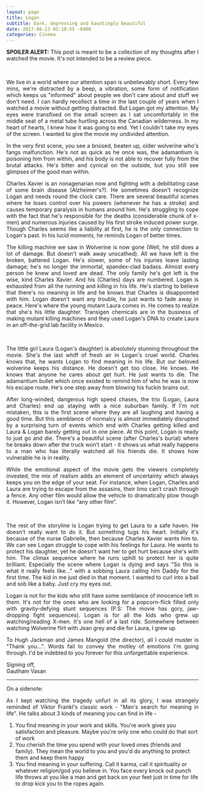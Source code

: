 ```yaml
---
layout: page
title: Logan
subtitle: Dark, depressing and hauntingly beautiful
date: 2017-06-23 03:10:55 -0400
categories: Cinema
---
```


<p align="justify"> <b>SPOILER ALERT:</b> This post is meant to be a collection of my thoughts after I watched the movie. It's not intended to be a review piece. </p>

<div class="row uniform">
<div class="4u 12u$(medium)">
</div>
	<div class="4u 12u$(medium)">
        <span class="image main"><img src="{{site.baseurl}}/assets/images/Logan/1.jpg" alt="" /></span>
</div>
<div class="4u 12u$(medium)">
</div>
</div>

<br>

<p align="justify"> We live in a world where our attention span is unbelievably short. Every few mins, we're distracted by a beep, a vibration, some form of notification which keeps us "informed" about people we don't care about and stuff we don't need. I can hardly recollect a time in the last couple of years when I watched a movie without getting distracted. But Logan got my attention. My eyes were transfixed on the small screen as I sat uncomfortably in the middle seat of a metal tube hurtling across the Canadian wilderness. In my heart of hearts, I knew how it was going to end. Yet I couldn't take my eyes of the screen. I wanted to give the movie my undivided attention. </p>   

<!-- maybe because I've been contemplating about the meaning of life, my actions and cursing myself for being a lazy bum. I was bored out of my fuckin mind and was pondering about the futility of my own pathetic existence. -->
<p align="justify"> In the very first scene, you see a bruised, beaten up, older wolverine who's fangs malfunction. He's not as quick as he once was, the adamantium is poisoning him from within, and his body is not able to recover fully from the brutal attacks. He's bitter and cynical on the outside, but you still see glimpses of the good man within. </p>

<p align="justify"> Charles Xavier is an nonagenarian now and fighting with a debilitating case of some brain disease (Alzheimer's?). He sometimes doesn't recognize Logan and needs round the clock care. There are several beautiful scenes where he loses control over his powers (whenever he has a stroke) and causes temporary paralysis in humans around him. He's struggling to cope with the fact that he's responsible for the deaths (considerable chunk of x-men) and numerous injuries caused by his first stroke induced power surge. Though Charles seems like a liability at first, he is the only connection to Logan's past. In his lucid moments, he reminds Logan of better times. </p>

<p align="justify"> The killing machine we saw in Wolverine is now gone (Well, he still does a lot of damage. But doesn't walk away unscathed). All we have left is the broken, battered Logan. He's slower, some of his injuries leave lasting damage; he's no longer the immortal, spandex-clad badass. Almost every person he knew and loved are dead. The only family he's got left is the wise, kind Charles Xavier. And his (Charles) days are numbered. Logan is exhausted from all the running and killing in his life. He's starting to believe that there's no meaning in life and he knows that Charles is disappointed with him. Logan doesn't want any trouble, he just wants to fade away in peace. Here's where the young mutant Laura comes in. He comes to realize that she's his little daughter. Transigen chemicals are in the business of making mutant killing machines and they used Logan's DNA to create Laura in an off-the-grid lab facility in Mexico. </p>

<div class="row uniform">
<div class="4u 12u$(medium)">
<span class="image main"><img src="{{site.baseurl}}/assets/images/Logan/2.jpg" alt="" /></span>
</div>
	<div class="4u 12u$(medium)">
        <span class="image main"><img src="{{site.baseurl}}/assets/images/Logan/3.jpg" alt="" /></span>
</div>
<div class="4u 12u$(medium)">
<span class="image main"><img src="{{site.baseurl}}/assets/images/Logan/4.jpg" alt="" /></span>
</div>
</div>

<br>

<p align="justify"> The little girl Laura (Logan's daughter) is absolutely stunning throughout the movie. She's the last whiff of fresh air in Logan's cruel world. Charles knows that, he wants Logan to find meaning in his life. But our beloved wolverine keeps his distance. He doesn't get too close. He knows. He knows that anyone he cares about get hurt. He just wants to die. The adamantium bullet which once existed to remind him of who he was is now his escape route. He's one step away from blowing his fuckin brains out. </p>

<p align="justify">  After long-winded, dangerous high speed chases, the trio (Logan, Laura and Charles) end up staying with a nice suburban family. If I'm not mistaken, this is the first scene where they are all laughing and having a good time. But this semblance of normalcy is almost immediately disrupted by a surprising turn of events which end with Charles getting killed and Laura & Logan barely getting out in one piece. At this point, Logan is ready to just go and die. There's a beautiful scene (after Charles's burial) where he breaks down after the truck won’t start - it shows us what really happens to a man who has literally watched all his friends die. It shows how vulnerable he is in reality. </p>  

<p align="justify"> While the emotional aspect of the movie gets the viewers completely invested, the mix of realism adds an element of uncertainty which always keeps you on the edge of your seat. For instance, when Logan, Charles and Laura are trying to escape from the assasins, their limo can’t crash through a fence. Any other film would allow the vehicle to dramatically plow though it. However, Logan isn’t like “any other film”. </p>

<div class="row uniform">
<div class="4u 12u$(medium)">
</div>
	<div class="4u 12u$(medium)">
        <span class="image main"><img src="{{site.baseurl}}/assets/images/Logan/logan-reaction.jpg" alt="" /></span>
</div>
<div class="4u 12u$(medium)">
</div>
</div>

<br>

<p align="justify"> The rest of the storyline is Logan trying to get Laura to a safe haven. He doesn't really want to do it. But something tugs his heart. Initially it's because of the nurse Gabrielle, then because Charles Xavier wants him to. We can see Logan struggle to cope with his feelings for Laura. He wants to protect his daughter, yet he doesn't want her to get hurt because she's with him. The climax sequence where he runs uphill to protect her is quite brilliant. Especially the scene where Logan is dying and says "So this is what it really feels like..." with a sobbing Laura calling him Daddy for the first time. The kid in me just died in that moment. I wanted to curl into a ball and sob like a baby. Just cry my eyes out. </p>

<p align="justify"> Logan is not for the kids who still have some semblance of innocence left in them. It's not for the ones who are looking for a popcorn-flick filled only with gravity-defying stunt sequences (P.S: The movie has gory, jaw-dropping fight sequences). Logan is for all the kids who grew up watching/reading X-men. It's one hell of a last ride. Somewhere between watching Wolverine flirt with Jean grey and die for Laura, I grew up </p>

<!-- It's for those tired souls who are struggling with the burdens of adult life. It's that flare which signals your entry into adulthood. Our heroes are dead. The people we admired are six feet under. It's time to accept that and learn to live with it. -->

<p align="justify"> To Hugh Jackman and James Mangold (the director), all I could muster is "Thank you...". Words fail to convey the motley of emotions I'm going through. I'd be indebted to you forever for this unforgettable experience. </p>


<p> Signing off, <br>
    Gautham Vasan  </p>

<!-- ----------------------------------------------------------------------------------------------------------------- -->
<hr class="major" />

<p> On a sidenote: </p>
<p align="justify"> As I kept watching the tragedy unfurl in all its glory, I was strangely reminded of Viktor Frankl's classic work - "Man's search for meaning in life". He talks about 3 kinds of meaning you can find in life -  </p>

<ol>
  <li>You find meaning in your work and skills. You're work gives you satisfaction and pleasure. Maybe you're only one who could do that sort of work</li>
  <li>You cherish the time you spend with your loved ones (friends and family). They mean the world to you and you'd do anything to protect them and keep them happy</li>
  <li>You find meaning in your suffering. Call it karma, call it spirituality or whatever religion/god you believe in. You face every knock out punch life throws at you like a man and get back on your feet just in time for life to drop kick you to the ropes again.</li>
</ol> 